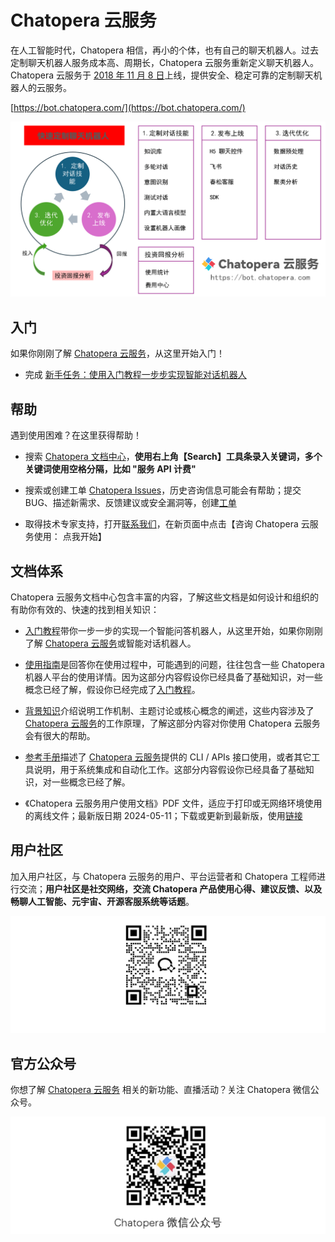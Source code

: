 # Chatopera 云服务

在人工智能时代，Chatopera 相信，再小的个体，也有自己的聊天机器人。过去定制聊天机器人服务成本高、周期长，Chatopera 云服务重新定义聊天机器人。Chatopera 云服务于 [2018 年 11 月 8 日](https://mp.weixin.qq.com/s/HMLjWN_ynpJWJx_OiL0GqQ)上线，提供安全、稳定可靠的定制聊天机器人的云服务。

[https://bot.chatopera.com/](https://bot.chatopera.com/)

![](../../images/assets/screenshot_20240612190000.png)

## 入门
<!-- First Steps -->

如果你刚刚了解 [Chatopera 云服务](https://bot.chatopera.com)，从这里开始入门！

* 完成 [新手任务：使用入门教程一步步实现智能对话机器人](https://docs.chatopera.com/products/chatbot-platform/tutorials/index.html)

## 帮助
<!-- Getting Help -->

遇到使用困难？在这里获得帮助！

* 搜索 [Chatopera 文档中心](https://docs.chatopera.com/products/chatbot-platform/index.html)，**使用右上角【Search】工具条录入关键词，多个关键词使用空格分隔，比如 "服务 API 计费"**

* 搜索或创建工单 [Chatopera Issues](https://github.com/chatopera/docs/issues)，历史咨询信息可能会有帮助；提交 BUG、描述新需求、反馈建议或安全漏洞等，创建[工单](https://github.com/chatopera/docs/issues/new/choose)

* 取得技术专家支持，打开[联系我们](https://www.chatopera.com/mail.html)，在新页面中点击【咨询 Chatopera 云服务使用： 点我开始】

## 文档体系
<!-- How the documentation is organized  -->

Chatopera 云服务文档中心包含丰富的内容，了解这些文档是如何设计和组织的有助你有效的、快速的找到相关知识：

* [入门教程](https://docs.chatopera.com/products/chatbot-platform/tutorials/index.html)带你一步一步的实现一个智能问答机器人，从这里开始，如果你刚刚了解 [Chatopera 云服务](https://bot.chatopera.com)或智能对话机器人。

* [使用指南](https://docs.chatopera.com/products/chatbot-platform/howto-guides/index.html)是回答你在使用过程中，可能遇到的问题，往往包含一些 Chatopera 机器人平台的使用详情。因为这部分内容假设你已经具备了基础知识，对一些概念已经了解，假设你已经完成了[入门教程](https://docs.chatopera.com/products/chatbot-platform/tutorials/index.html)。

* [背景知识](https://docs.chatopera.com/products/chatbot-platform/explanations/index.html)介绍说明工作机制、主题讨论或核心概念的阐述，这些内容涉及了 [Chatopera 云服务](https://bot.chatopera.com)的工作原理，了解这部分内容对你使用 Chatopera 云服务会有很大的帮助。

* [参考手册](https://docs.chatopera.com/products/chatbot-platform/references/index.html)描述了 [Chatopera 云服务](https://bot.chatopera.com)提供的 CLI / APIs 接口使用，或者其它工具说明，用于系统集成和自动化工作。这部分内容假设你已经具备了基础知识，对一些概念已经了解。

* 《Chatopera 云服务用户使用文档》PDF 文件，适应于打印或无网络环境使用的离线文件；最新版日期 2024-05-11；下载或更新到最新版，使用[链接](https://docs.chatopera.com/assets/files/chatopera_bot_manual.pdf)

## 用户社区

加入用户社区，与 Chatopera 云服务的用户、平台运营者和 Chatopera 工程师进行交流；**用户社区是社交网络，交流 Chatopera 产品使用心得、建议反馈、以及畅聊人工智能、元宇宙、开源客服系统等话题**。

![](../../images/assets/screenshot_20230428152602.png)

## 官方公众号

你想了解 [Chatopera 云服务](https://bot.chatopera.com) 相关的新功能、直播活动？关注 Chatopera 微信公众号。

![](../../images/assets/screenshot_20230428152601.png)
